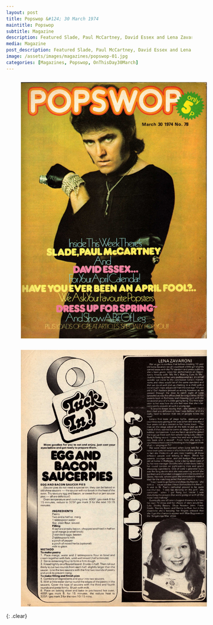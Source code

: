 ```yaml
---
layout: post
title: Popswop &#124; 30 March 1974
maintitle: Popswop
subtitle: Magazine
description: Featured Slade, Paul McCartney, David Essex and Lena Zavaroni.
media: Magazine
post_description: Featured Slade, Paul McCartney, David Essex and Lena Zavaroni.
image: /assets/images/magazines/popswop-01.jpg
categories: [Magazines, Popswop, OnThisDay30March]
---
```


<figure class="fig1">
<a href="/assets/images/magazines/popswop-01.jpg"><img src="/assets/images/magazines/popswop-01.jpg" class="full-width zoom-in"></a>
</figure>


<figure class="fig2">
<a href="/assets/images/magazines/popswop-02.jpg"><img src="/assets/images/magazines/popswop-02.jpg" class="full-width zoom-in"></a>
</figure>

<br />{: .clear}

<style>
.fig1 {float:left; width:49%;}

.fig2 {float:right; width:49%;}

figcaption {float:left; width:100%;}

@media screen and (orientation:portrait) {
.fig1, .fig2 {float:left; width:100%;}
figcaption {float:left; width:100%; margin-bottom: 10px;}
}
</style>

